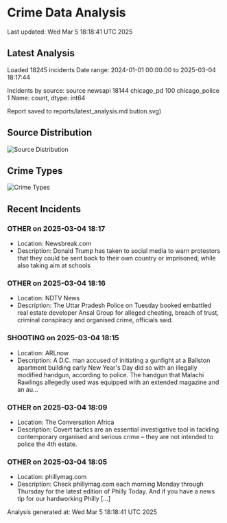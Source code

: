 # Crime Data Analysis
Last updated: Wed Mar  5 18:18:41 UTC 2025

## Latest Analysis

Loaded 18245 incidents
Date range: 2024-01-01 00:00:00 to 2025-03-04 18:17:44

Incidents by source:
source
newsapi           18144
chicago_pd          100
chicago_police        1
Name: count, dtype: int64

Report saved to reports/latest_analysis.md
bution.svg)

## Source Distribution
![Source Distribution](images/source_distribution.svg)

## Crime Types
![Crime Types](images/crime_types.svg)

## Recent Incidents

### OTHER on 2025-03-04 18:17
- Location: Newsbreak.com
- Description: Donald Trump has taken to social media to warn protestors that they could be sent back to their own country or imprisoned, while also taking aim at schools


### OTHER on 2025-03-04 18:16
- Location: NDTV News
- Description: The Uttar Pradesh Police on Tuesday booked embattled real estate developer Ansal Group for alleged cheating, breach of trust, criminal conspiracy and organised crime, officials said.


### SHOOTING on 2025-03-04 18:15
- Location: ARLnow
- Description: A D.C. man accused of initiating a gunfight at a Ballston apartment building early New Year's Day did so with an illegally modified handgun, according to police. The handgun that Malachi Rawlings allegedly used was equipped with an extended magazine and an au…


### OTHER on 2025-03-04 18:09
- Location: The Conversation Africa
- Description: Covert tactics are an essential investigative tool in tackling contemporary organised and serious crime – they are not intended to police the 4th estate.


### OTHER on 2025-03-04 18:05
- Location: phillymag.com
- Description: Check phillymag.com each morning Monday through Thursday for the latest edition of Philly Today. And if you have a news tip for our hardworking Philly […]

Analysis generated at: Wed Mar  5 18:18:41 UTC 2025
